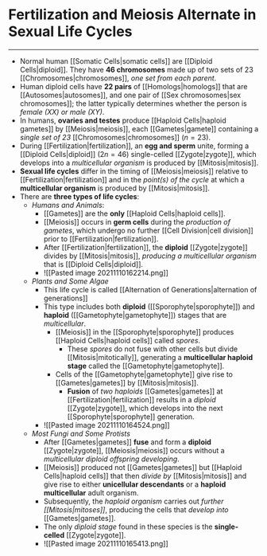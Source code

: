 # Fertilization and Meiosis Alternate in Sexual Life Cycles
---
- Normal human [[Somatic Cells|somatic cells]] are [[Diploid Cells|diploid]]. They have **46 chromosomes** made up of two sets of 23 [[Chromosomes|chromosomes]], *one set from each parent*.
- Human diploid cells have **22 pairs** of [[Homologs|homologs]] that are [[Autosomes|autosomes]], and one pair of [[Sex chromosomes|sex chromosomes]]; the latter typically determines whether the person is *female (XX) or male (XY)*.
- In humans, **ovaries and testes** produce [[Haploid Cells|haploid gametes]] by [[Meiosis|meiosis]], each [[Gametes|gamete]] containing a *single set of 23* [[Chromosomes|chromosomes]] ($n=23$).
- During [[Fertilization|fertilization]], an **egg and sperm** unite, forming a [[Diploid Cells|diploid]] ($2n=46$) single-celled [[Zygote|zygote]], which develops into a *multicellular organism* is produced by [[Mitosis|mitosis]].
- **Sexual life cycles** differ in the timing of [[Meiosis|meiosis]] relative to [[Fertilization|fertilization]] and in the *point(s) of the cycle* at which a **multicellular organism** is produced by [[Mitosis|mitosis]].
- There are **three types of life cycles**:
	- *Humans and Animals*:
		- [[Gametes]] are the **only** [[Haploid Cells|haploid cells]].
		- [[Meiosis]] occurs in **germ cells** during the *production of gametes*, which undergo no further [[Cell Division|cell division]] prior to [[Fertilization|fertilization]].
		- After [[Fertilization|fertilization]], the **diploid** [[Zygote|zygote]] divides by [[Mitosis|mitosis]], *producing a multicellular organism* that is [[Diploid Cells|diploid]].
		- ![[Pasted image 20211110162214.png]]
	- *Plants and Some Algae*
		- This life cycle is called [[Alternation of Generations|alternation of generations]] 
		- This type includes both **diploid** ([[Sporophyte|sporophyte]]) and **haploid** ([[Gametophyte|gametophyte]]) stages that are *multicellular*.
			- [[Meiosis]] in the [[Sporophyte|sporophyte]] produces [[Haploid Cells|haploid cells]] called *spores*.
				- These *spores* do not fuse with other cells but divide [[Mitosis|mitotically]], generating a **multicellular haploid stage** called the [[Gametophyte|gametophyte]].
			- Cells of the [[Gametophyte|gametophyte]] give rise to [[Gametes|gametes]] by [[Mitosis|mitosis]].
				- **Fusion** of *two haploids* [[Gametes|gametes]] at [[Fertilization|fertilization]] results in a *diploid* [[Zygote|zygote]], which develops into the next [[Sporophyte|sporophyte]] generation.
		- ![[Pasted image 20211110164524.png]]
	- *Most Fungi and Some Protists*
		- After [[Gametes|gametes]] **fuse** and form a **diploid** [[Zygote|zygote]], [[Meiosis|meiosis]] occurs without a *multicellular diploid offspring developing*.
		- [[Meiosis]] produced not [[Gametes|gametes]] but [[Haploid Cells|haploid cells]] that then *divide by* [[Mitosis|mitosis]] and give rise to either **unicellular descendants** or a **haploid multicellular** adult organism. 
		- Subsequently, the *haploid organism* carries out *further [[Mitosis|mitoses]]*, producing the cells that *develop into* [[Gametes|gametes]].
		- The only *diploid stage* found in these species is the **single-celled** [[Zygote|zygote]].
		- ![[Pasted image 20211110165413.png]]
